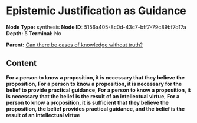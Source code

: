# Epistemic Justification as Guidance

**Node Type:** synthesis
**Node ID:** 5156a405-8c0d-43c7-bff7-79c89bf7d17a
**Depth:** 5
**Terminal:** No

**Parent:** [Can there be cases of knowledge without truth?](can-there-be-cases-of-knowledge-without-truth-antithesis-10308961-0f42-4b04-81f3-419b94d59ec3.md)

## Content

**For a person to know a proposition, it is necessary that they believe the proposition**, **For a person to know a proposition, it is necessary for the belief to provide practical guidance**, **For a person to know a proposition, it is necessary that the belief is the result of an intellectual virtue**, **For a person to know a proposition, it is sufficient that they believe the proposition, the belief provides practical guidance, and the belief is the result of an intellectual virtue**
